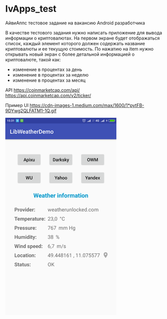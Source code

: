 # IvApps_test
АйвиАппс тестовое задание на вакансию Android разработчика

В качестве тестового задания нужно написать приложение для вывода информации о криптовалютах.
На первом экране будет отображаться список, каждый элемент которого должен содержать название криптовалюты и ее текущую стоимость.
По нажатию на item нужно открывать новый экран с более детальной информацией о криптовалюте, такой как:
- изменение в процентах за день
- изменение в процентах за неделю
- изменение в процентах за месяц

API
https://coinmarketcap.com/api/
https://api.coinmarketcap.com/v2/ticker/

Пример UI
https://cdn-images-1.medium.com/max/1600/1*pytFB-9DYwg2QLFATM1-1Q.gif


<img src="https://github.com/dgaenko/LibWeatherDemo/blob/master/sample/screenshot/main.png" width="350"/>
